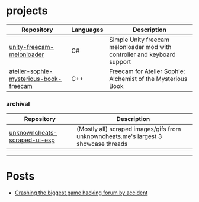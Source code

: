 # projects
| Repository | Languages | Description |
| - | - | - |
| [unity-freecam-melonloader](https://github.com/oiyl/unity-freecam-melonloader) | C# | Simple Unity freecam melonloader mod with controller and keyboard support |
| [atelier-sophie-mysterious-book-freecam](https://github.com/oiyl/atelier-sophie-mysterious-book-freecam) | C++ | Freecam for Atelier Sophie: Alchemist of the Mysterious Book

### archival
| Repository | Description |
| - |  - |
| [unknowncheats-scraped-ui-esp](https://github.com/oiyl/unknowncheats-scraped-ui-esp) | (Mostly all) scraped images/gifs from unknowncheats.me's largest 3 showcase threads |

---

# Posts

- [Crashing the biggest game hacking forum by accident](https://github.com/oiyl/vbulletin-3.x.x-crash)
